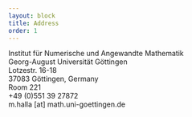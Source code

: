 ```yaml
---
layout: block
title: Address
order: 1
---
```


Institut für Numerische und Angewandte Mathematik  
Georg-August Universität Göttingen  
Lotzestr. 16-18  
37083 Göttingen, Germany  
Room 221  
+49 (0)551 39 27872  
m.halla [at] math.uni-goettingen.de  
<!-- [email](mailto:m.halla@math.uni-goettingen.de) -->
